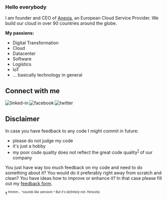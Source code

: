 ### Hello everybody

I am founder and CEO of [Anexia](https://www.anexia.com/), an European Cloud Service Provider.
We build our cloud in over 90 countries around the globe.

**My passions:**
- Digital Transformation
- Cloud
- Datacenter
- Software
- Logistics
- IoT
- ... basically technology in general
## Connect with me
[<img align="left" alt="linked-in" src="https://img.shields.io/badge/linkedin-%230077B5.svg?&style=for-the-badge&logo=linkedin&logoColor=white" />](https://www.linkedin.com/in/alexanderwindbichler/)
[<img align="left" alt="facebook" src="https://img.shields.io/badge/facebook-%231877F2.svg?&style=for-the-badge&logo=facebook&logoColor=white" />](https://www.facebook.com/windbichler)
[<img align="left" alt="twitter" src="https://img.shields.io/badge/twitter-%231DA1F2.svg?&style=for-the-badge&logo=x&logoColor=white" />](https://x.com/awindbichler)<br>

## Disclaimer
In case you have feedback to any code I might commit in future:
- please do not judge my code
- it's just a hobby
- my poor code quality does not reflect the great code quality<sup id="a1">[1](#f1)</sup> of our company

You just have way too much feedback on my code and need to do something about it? You would do it preferably right away from scratch and clean? You have ideas how to improve or enhance it? In that case please fill out my [feedback form](https://anx.io/Y3B39).


  <b id="f1"><sup>1</sup></b> <sup><sup>*hmmm... ^sounds like sarcasm.^ But it's definitely not. Honestly.*</sup></sup>
